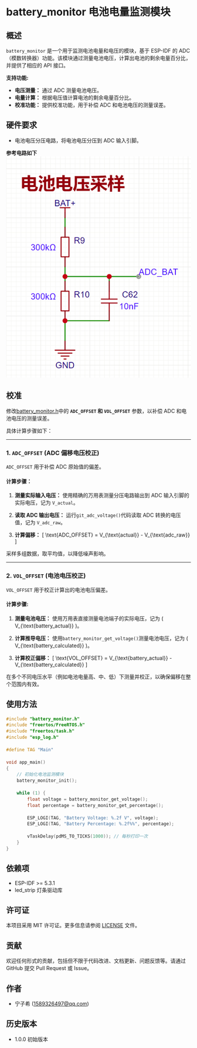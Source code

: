# battery_monitor 电池电量监测模块
## 概述
`battery_monitor` 是一个用于监测电池电量和电压的模块，基于 ESP-IDF 的 ADC（模数转换器）功能。该模块通过测量电池电压，计算出电池的剩余电量百分比，并提供了相应的 API 接口。

**支持功能:**
- **电压测量：** 通过 ADC 测量电池电压。
- **电量计算：** 根据电压值计算电池的剩余电量百分比。
- **校准功能：** 提供校准功能，用于补偿 ADC 和电池电压的测量误差。

## 硬件要求
- 电池电压分压电路，将电池电压分压到 ADC 输入引脚。

**参考电路如下**
![alt text](image.png)

## 校准

修改[battery_monitor.h](include\battery_monitor.h)中的 **`ADC_OFFSET` 和 `VOL_OFFSET`** 参数，以补偿 ADC 和电池电压的测量误差。

具体计算步骤如下：

---

### 1. **`ADC_OFFSET` (ADC 偏移电压校正)**
`ADC_OFFSET` 用于补偿 ADC 原始值的偏差。

#### 计算步骤：
1. **测量实际输入电压：**
   使用精确的万用表测量分压电路输出到 ADC 输入引脚的实际电压，记为 `V_actual`。

2. **读取 ADC 输出电压：**
   运行`git_adc_voltage()`代码读取 ADC 转换的电压值，记为 `V_adc_raw`。

3. **计算偏移：**
   \[
   \text{ADC\_OFFSET} = V_{\text{actual}} - V_{\text{adc\_raw}}
   \]


采样多组数据，取平均值，以降低噪声影响。

---

### 2. **`VOL_OFFSET` (电池电压校正)**
`VOL_OFFSET` 用于校正计算出的电池电压偏差。

#### 计算步骤:
1. **测量电池电压：**
   使用万用表直接测量电池端子的实际电压，记为 \( V_{\text{battery\_actual}} \)。

2. **计算推导电压：**
   使用`battery_monitor_get_voltage()`测量电池电压，记为 \( V_{\text{battery\_calculated}} \)。

3. **计算校正偏移：**
   \[
   \text{VOL\_OFFSET} = V_{\text{battery\_actual}} - V_{\text{battery\_calculated}}
   \]

在多个不同电压水平（例如电池电量高、中、低）下测量并校正，以确保偏移在整个范围内有效。

## 使用方法
``` c
#include "battery_monitor.h"
#include "freertos/FreeRTOS.h"
#include "freertos/task.h"
#include "esp_log.h"

#define TAG "Main"

void app_main()
{
    // 初始化电池监测模块
    battery_monitor_init();

    while (1) {
        float voltage = battery_monitor_get_voltage();
        float percentage = battery_monitor_get_percentage();

        ESP_LOGI(TAG, "Battery Voltage: %.2f V", voltage);
        ESP_LOGI(TAG, "Battery Percentage: %.2f%%", percentage);

        vTaskDelay(pdMS_TO_TICKS(1000)); // 每秒打印一次
    }
}

```

## 依赖项

- ESP-IDF >= 5.3.1
- led_strip 灯条驱动库

## 许可证

本项目采用 MIT 许可证。更多信息请参阅 [LICENSE](LICENSE) 文件。

## 贡献

欢迎任何形式的贡献，包括但不限于代码改进、文档更新、问题反馈等。请通过 GitHub 提交 Pull Request 或 Issue。

## 作者

- 宁子希 (1589326497@qq.com)


## 历史版本
- 1.0.0 初始版本


